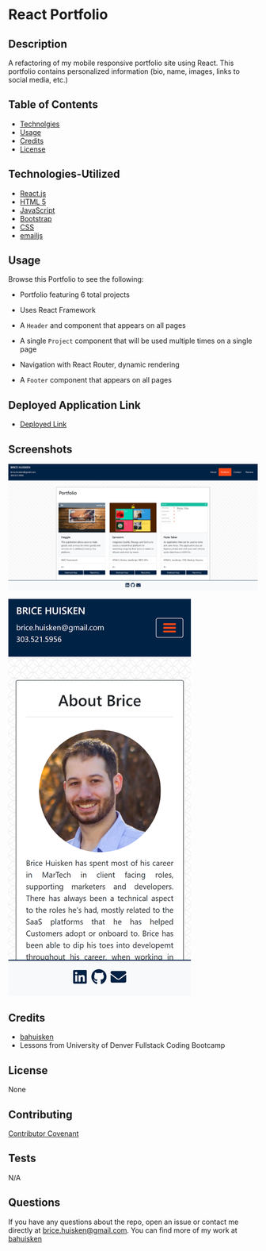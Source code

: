 # React Portfolio

## Description

A refactoring of my mobile responsive portfolio site using React. This portfolio contains personalized information (bio, name, images, links to social media, etc.)

## Table of Contents

- [Technolgies](#Technologies-Utilized)
- [Usage](#usage)
- [Credits](#credits)
- [License](#license)

## Technologies-Utilized

- [React.js](https://reactjs.org/)
- [HTML 5](https://developer.mozilla.org/en-US/docs/Web/Guide/HTML/HTML5)
- [JavaScript](https://developer.mozilla.org/en-US/docs/Web/JavaScript)
- [Bootstrap](https://getbootstrap.com/)
- [CSS](https://developer.mozilla.org/en-US/docs/Web/CSS)
- [emailjs](https://www.emailjs.com/)

## Usage

Browse this Portfolio to see the following:

- Portfolio featuring 6 total projects

- Uses React Framework

- A `Header` and component that appears on all pages

- A single `Project` component that will be used multiple times on a single page

- Navigation with React Router, dynamic rendering

- A `Footer` component that appears on all pages

## Deployed Application Link

- [Deployed Link](https://bahuisken.github.io/React-Portfolio/)

## Screenshots

![Mobile Portfolio demo](./assets/images/Responsive-Portfolio-mobile-screenshot.png)

![Desktop Portfolio demo](./assets/images/Responsive-Portfolio-desktop-screenshot.png)

## Credits

- [bahuisken](https://github.com/bahuisken/)
- Lessons from University of Denver Fullstack Coding Bootcamp

## License

None

## Contributing

[Contributor Covenant](https://www.contributor-covenant.org/)

## Tests

N/A

## Questions

If you have any questions about the repo, open an issue or contact me directly at [brice.huisken@gmail.com](mailto:brice.huisken@gmail.com). You can find more of my work at [bahuisken](https://github.com/bahuisken/)
